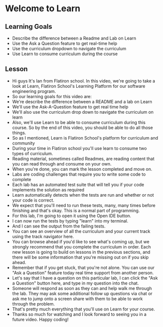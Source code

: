 # Welcome to Learn

## Learning Goals
+ Describe the difference between a Readme and Lab on Learn
+ Use the Ask a Question feature to get real-time help
+ Use the curriculum dropdown to navigate the curriculum
+ Use Learn to consume curriculum during the course

## Lesson

+ Hi guys It's Ian from Flatiron school. In this video, we're going to take a look at Learn, Flatiron School's Learning Platform for our software engineering program.
+ So our learning goals for this video are:
+  We're describe the difference between a README and a lab on Learn
+ We'll use the Ask-A-Question feature to get real time help
+ We'll also use the curriculum drop down to navigate the curriculum on learn
+ Also, we'll use Learn to be able to consume curriculum during this course. So by the end of this video, you should be able to do all those things.
+ So as I mentioned, Learn is Flatiron School's platform for curriculum and community
+ During your time in Flatiron school you'll use learn to consume two types of curriculum.
+ Reading material, sometimes called Readmes, are reading content that you can read through and consume on your own.
+ When you're done, you can mark the lesson completed and move on.
+ Labs are coding challenges that require you to write some code to complete
+ Each lab has an automated test suite that will tell you if your code implements the solution as required
+ Learn automatically detects when the tests are run and whether or not your code is correct.
+ We expect that you'll need to run these tests, many, many times before finishing and that's okay. This is a normal part of programming.
+ For this lab, I'm going to open it using the Open IDE button.
+ I can now run the tests by typing "learn" into my terminal.
+ And I can see the output from the failing tests.
+ You can see an overview of all the curriculum and your current track using the track navigator here.
+ You can browse ahead if you'd like to see what's coming up, but we strongly recommend that you complete the curriculum in order. Each new lesson is going to build on lessons in the previous sections, and there will be some information that you're missing out on if you skip ahead.
+ Remember that if you get stuck, that you're not alone. You can use our "Ask a Question" feature today real time support from another person.
+ Let's say that I have a question on this particular lab, I can click the "Ask a Question" button here, and type in my question into the chat.
+ Someone will respond as soon as they can and help walk me through the lab. They may ask some additional follow up questions via chat or ask me to jump onto a screen share with them to be able to work through the problem.
+ That's pretty much everything that you'll use on Learn for your course.
+ Thanks so much for watching and I look forward to seeing you in a future video. Happy coding! 
